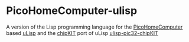 # PicoHomeComputer-ulisp
A version of the Lisp programming language for the [PicoHomeComputer](https://github.com/mneuroth/PicoHomeComputer) based [uLisp](http://www.ulisp.com/) and the [chipKIT](http://chipkit.net/) port of uLisp [ulisp-pic32-chipKIT](https://github.com/mneuroth/ulisp-pic32-chipKIT)
